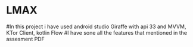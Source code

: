 # LMAX

#In this project i have used android studio Giraffe with api 33 and MVVM, KTor Client, kotlin Flow
#I have sone all the features that mentioned in the assesment PDF 
